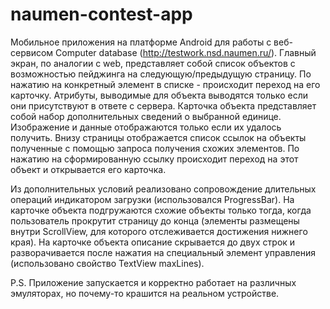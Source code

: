 # naumen-contest-app

  Мобильное приложения на платформе Android для работы с веб-сервисом 
Computer database (http://testwork.nsd.naumen.ru/).
  Главный экран, по аналогии с web, представляет собой список объектов с
возможностью пейджинга на следующую/предыдущую страницу. По нажатию на
конкретный элемент в списке - происходит переход на его карточку. Атрибуты,
выводимые для объекта выводятся только если они присутствуют в
ответе с сервера.
  Карточка объекта представляет собой набор дополнительных сведений о
выбранной единице. Изображение и данные отображаются только если их удалось получить. 
  Внизу страницы отображается список ссылок на объекты полученные с помощью запроса
получения схожих элементов. По нажатию на сформированную
ссылку происходит переход на этот объект и открывается его карточка.

Из дополнительных условий реализовано сопровождение длительных операций индикатором загрузки (использовался  ProgressBar).
На карточке объекта подгружаются схожие объекты только тогда, когда пользователь прокрутит страницу до конца (элементы
размещены внутри ScrollView, для которого отслеживается достижения нижнего края).
На карточке объекта описание скрывается до двух строк и разворачивается после нажатия на специальный элемент управления
(использовано свойство TextView maxLines).

P.S. Приложение запускается и корректно работает на различных эмуляторах, но почему-то крашится на реальном устройстве.

